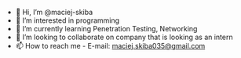 - 👋 Hi, I’m @maciej-skiba
- 👀 I’m interested in programming
- 🌱 I’m currently learning Penetration Testing, Networking
- 💞️ I’m looking to collaborate on company that is looking as an intern
- 📫 How to reach me - E-mail: maciej.skiba035@gmail.com


